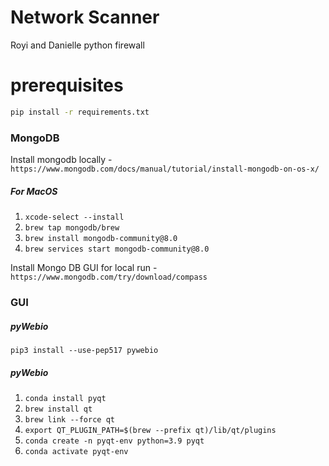 # Network Scanner
Royi and Danielle python firewall

# prerequisites
```bash
pip install -r requirements.txt
```

### MongoDB

Install mongodb locally - ``` https://www.mongodb.com/docs/manual/tutorial/install-mongodb-on-os-x/ ```

##### For MacOS

1. ```xcode-select --install```
2. ```brew tap mongodb/brew```
3. ```brew install mongodb-community@8.0```
4. ```brew services start mongodb-community@8.0```

Install Mongo DB GUI for local run - ``` https://www.mongodb.com/try/download/compass ```


### GUI
##### pyWebio

```pip3 install --use-pep517 pywebio```

##### pyWebio

1. ```conda install pyqt```
2. ```brew install qt```
3. ```brew link --force qt```
3. ```export QT_PLUGIN_PATH=$(brew --prefix qt)/lib/qt/plugins```
4. ```conda create -n pyqt-env python=3.9 pyqt```
5. ```conda activate pyqt-env```





